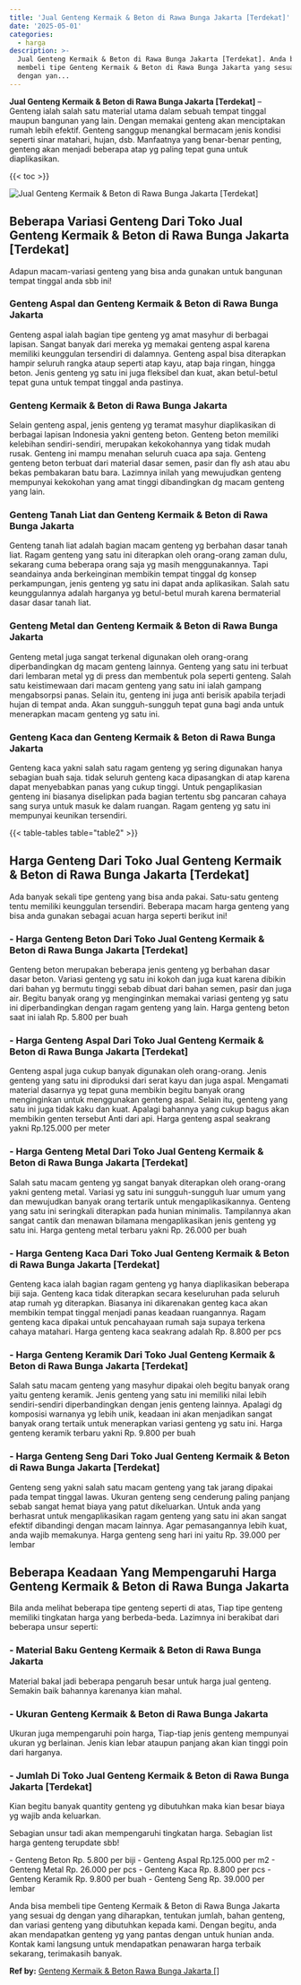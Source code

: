 ```yaml
---
title: 'Jual Genteng Kermaik & Beton di Rawa Bunga Jakarta [Terdekat]'
date: '2025-05-01'
categories:
  - harga
description: >-
  Jual Genteng Kermaik & Beton di Rawa Bunga Jakarta [Terdekat]. Anda bisa
  membeli tipe Genteng Kermaik & Beton di Rawa Bunga Jakarta yang sesuai dg
  dengan yan...
---
```


**Jual Genteng Kermaik & Beton di Rawa Bunga Jakarta \[Terdekat\]** – Genteng ialah salah satu material utama dalam sebuah tempat tinggal maupun bangunan yang lain. Dengan memakai genteng akan menciptakan rumah lebih efektif. Genteng sanggup menangkal bermacam jenis kondisi seperti sinar matahari, hujan, dsb. Manfaatnya yang benar-benar penting, genteng akan menjadi beberapa atap yg paling tepat guna untuk diaplikasikan.

{{< toc >}}

![Jual Genteng Kermaik & Beton di Rawa Bunga Jakarta [Terdekat]](/images/genteng-minimalis-murah10.png)

## Beberapa Variasi Genteng Dari Toko Jual Genteng Kermaik & Beton di Rawa Bunga Jakarta \[Terdekat\]

Adapun macam-variasi genteng yang bisa anda gunakan untuk bangunan tempat tinggal anda sbb ini!

### Genteng Aspal dan Genteng Kermaik & Beton di Rawa Bunga Jakarta

Genteng aspal ialah bagian tipe genteng yg amat masyhur di berbagai lapisan. Sangat banyak dari mereka yg memakai genteng aspal karena memiliki keunggulan tersendiri di dalamnya. Genteng aspal bisa diterapkan hampir seluruh rangka ataup seperti atap kayu, atap baja ringan, hingga beton. Jenis genteng yg satu ini juga fleksibel dan kuat, akan betul-betul tepat guna untuk tempat tinggal anda pastinya.

### Genteng Kermaik & Beton di Rawa Bunga Jakarta

Selain genteng aspal, jenis genteng yg teramat masyhur diaplikasikan di berbagai lapisan Indonesia yakni genteng beton. Genteng beton memiliki kelebihan sendiri-sendiri, merupakan kekokohannya yang tidak mudah rusak. Genteng ini mampu menahan seluruh cuaca apa saja. Genteng genteng beton terbuat dari material dasar semen, pasir dan fly ash atau abu bekas pembakaran batu bara. Lazimnya inilah yang mewujudkan genteng mempunyai kekokohan yang amat tinggi dibandingkan dg macam genteng yang lain.

### Genteng Tanah Liat dan Genteng Kermaik & Beton di Rawa Bunga Jakarta

Genteng tanah liat adalah bagian macam genteng yg berbahan dasar tanah liat. Ragam genteng yang satu ini diterapkan oleh orang-orang zaman dulu, sekarang cuma beberapa orang saja yg masih menggunakannya. Tapi seandainya anda berkeinginan membikin tempat tinggal dg konsep perkampungan, jenis genteng yg satu ini dapat anda aplikasikan. Salah satu keunggulannya adalah harganya yg betul-betul murah karena bermaterial dasar dasar tanah liat.

### Genteng Metal dan Genteng Kermaik & Beton di Rawa Bunga Jakarta

Genteng metal juga sangat terkenal digunakan oleh orang-orang diperbandingkan dg macam genteng lainnya. Genteng yang satu ini terbuat dari lembaran metal yg di press dan membentuk pola seperti genteng. Salah satu keistimewaan dari macam genteng yang satu ini ialah gampang mengabsorpsi panas. Selain itu, genteng ini juga anti berisik apabila terjadi hujan di tempat anda. Akan sungguh-sungguh tepat guna bagi anda untuk menerapkan macam genteng yg satu ini.

### Genteng Kaca dan Genteng Kermaik & Beton di Rawa Bunga Jakarta

Genteng kaca yakni salah satu ragam genteng yg sering digunakan hanya sebagian buah saja. tidak seluruh genteng kaca dipasangkan di atap karena dapat menyebabkan panas yang cukup tinggi. Untuk pengaplikasian genteng ini biasanya diselipkan pada bagian tertentu sbg pancaran cahaya sang surya untuk masuk ke dalam ruangan. Ragam genteng yg satu ini mempunyai keunikan tersendiri.

{{< table-tables table="table2" >}}

## Harga Genteng Dari Toko Jual Genteng Kermaik & Beton di Rawa Bunga Jakarta \[Terdekat\]

Ada banyak sekali tipe genteng yang bisa anda pakai. Satu-satu genteng tentu memiliki keunggulan tersendiri. Beberapa macam harga genteng yang bisa anda gunakan sebagai acuan harga seperti berikut ini!

### \- Harga Genteng Beton Dari Toko Jual Genteng Kermaik & Beton di Rawa Bunga Jakarta \[Terdekat\]

Genteng beton merupakan beberapa jenis genteng yg berbahan dasar dasar beton. Variasi genteng yg satu ini kokoh dan juga kuat karena dibikin dari bahan yg bermutu tinggi sebab dibuat dari bahan semen, pasir dan juga air. Begitu banyak orang yg menginginkan memakai variasi genteng yg satu ini diperbandingkan dengan ragam genteng yang lain. Harga genteng beton saat ini ialah Rp. 5.800 per buah

### \- Harga Genteng Aspal Dari Toko Jual Genteng Kermaik & Beton di Rawa Bunga Jakarta \[Terdekat\]

Genteng aspal juga cukup banyak digunakan oleh orang-orang. Jenis genteng yang satu ini diproduksi dari serat kayu dan juga aspal. Mengamati material dasarnya yg tepat guna membikin begitu banyak orang menginginkan untuk menggunakan genteng aspal. Selain itu, genteng yang satu ini juga tidak kaku dan kuat. Apalagi bahannya yang cukup bagus akan membikin genten tersebut Anti dari api. Harga genteng aspal seakrang yakni Rp.125.000 per meter

### \- Harga Genteng Metal Dari Toko Jual Genteng Kermaik & Beton di Rawa Bunga Jakarta \[Terdekat\]

Salah satu macam genteng yg sangat banyak diterapkan oleh orang-orang yakni genteng metal. Variasi yg satu ini sungguh-sungguh luar umum yang dan mewujudkan banyak orang tertarik untuk mengaplikasikannya. Genteng yang satu ini seringkali diterapkan pada hunian minimalis. Tampilannya akan sangat cantik dan menawan bilamana mengaplikasikan jenis genteng yg satu ini. Harga genteng metal terbaru yakni Rp. 26.000 per buah

### \- Harga Genteng Kaca Dari Toko Jual Genteng Kermaik & Beton di Rawa Bunga Jakarta \[Terdekat\]

Genteng kaca ialah bagian ragam genteng yg hanya diaplikasikan beberapa biji saja. Genteng kaca tidak diterapkan secara keseluruhan pada seluruh atap rumah yg diterapkan. Biasanya ini dikarenakan genteg kaca akan membikin tempat tinggal menjadi panas keadaan ruangannya. Ragam genteng kaca dipakai untuk pencahayaan rumah saja supaya terkena cahaya matahari. Harga genteng kaca seakrang adalah Rp. 8.800 per pcs

### \- Harga Genteng Keramik Dari Toko Jual Genteng Kermaik & Beton di Rawa Bunga Jakarta \[Terdekat\]

Salah satu macam genteng yang masyhur dipakai oleh begitu banyak orang yaitu genteng keramik. Jenis genteng yang satu ini memiliki nilai lebih sendiri-sendiri diperbandingkan dengan jenis genteng lainnya. Apalagi dg komposisi warnanya yg lebih unik, keadaan ini akan menjadikan sangat banyak orang tertaik untuk menerapkan variasi genteng yg satu ini. Harga genteng keramik terbaru yakni Rp. 9.800 per buah

### \- Harga Genteng Seng Dari Toko Jual Genteng Kermaik & Beton di Rawa Bunga Jakarta \[Terdekat\]

Genteng seng yakni salah satu macam genteng yang tak jarang dipakai pada tempat tinggal lawas. Ukuran genteng seng cenderung paling panjang sebab sangat hemat biaya yang patut dikeluarkan. Untuk anda yang berhasrat untuk mengaplikasikan ragam genteng yang satu ini akan sangat efektif dibandingi dengan macam lainnya. Agar pemasangannya lebih kuat, anda wajib memakunya. Harga genteng seng hari ini yaitu Rp. 39.000 per lembar

## Beberapa Keadaan Yang Mempengaruhi Harga Genteng Kermaik & Beton di Rawa Bunga Jakarta

Bila anda melihat beberapa tipe genteng seperti di atas, Tiap tipe genteng memiliki tingkatan harga yang berbeda-beda. Lazimnya ini berakibat dari beberapa unsur seperti:

### \- Material Baku Genteng Kermaik & Beton di Rawa Bunga Jakarta

Material bakal jadi beberapa pengaruh besar untuk harga jual genteng. Semakin baik bahannya karenanya kian mahal.

### \- Ukuran Genteng Kermaik & Beton di Rawa Bunga Jakarta

Ukuran juga mempengaruhi poin harga, Tiap-tiap jenis genteng mempunyai ukuran yg berlainan. Jenis kian lebar ataupun panjang akan kian tinggi poin dari harganya.

### \- Jumlah Di Toko Jual Genteng Kermaik & Beton di Rawa Bunga Jakarta \[Terdekat\]

Kian begitu banyak quantity genteng yg dibutuhkan maka kian besar biaya yg wajib anda keluarkan.

Sebagian unsur tadi akan mempengaruhi tingkatan harga. Sebagian list harga genteng terupdate sbb!

\- Genteng Beton Rp. 5.800 per biji - Genteng Aspal Rp.125.000 per m2 - Genteng Metal Rp. 26.000 per pcs - Genteng Kaca Rp. 8.800 per pcs - Genteng Keramik Rp. 9.800 per buah - Genteng Seng Rp. 39.000 per lembar

Anda bisa membeli tipe Genteng Kermaik & Beton di Rawa Bunga Jakarta yang sesuai dg dengan yang diharapkan, tentukan jumlah, bahan genteng, dan variasi genteng yang dibutuhkan kepada kami. Dengan begitu, anda akan mendapatkan genteng yg yang pantas dengan untuk hunian anda. Kontak kami langsung untuk mendapatkan penawaran harga terbaik sekarang, terimakasih banyak.

**Ref by:**  [Genteng Kermaik & Beton  Rawa Bunga Jakarta []](https://id.wikipedia.org/wiki/Genteng)
